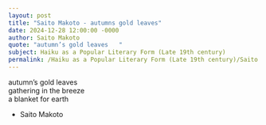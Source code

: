 ```yaml
---
layout: post
title: "Saito Makoto - autumns gold leaves"
date: 2024-12-28 12:00:00 -0000
author: Saito Makoto
quote: "autumn’s gold leaves   "
subject: Haiku as a Popular Literary Form (Late 19th century)
permalink: /Haiku as a Popular Literary Form (Late 19th century)/Saito Makoto/Saito Makoto - autumns gold leaves
---
```


autumn’s gold leaves   
gathering in the breeze   
a blanket for earth

- Saito Makoto
